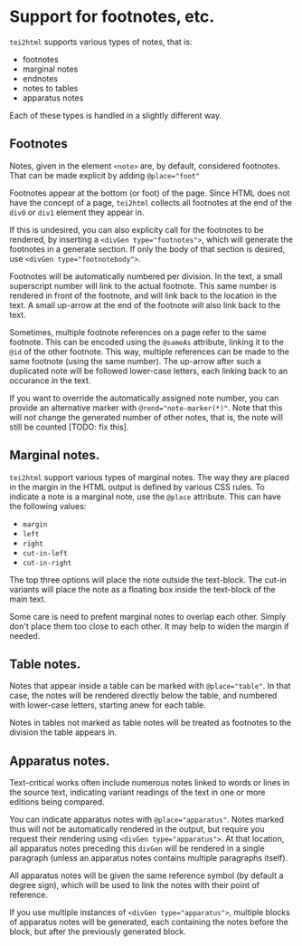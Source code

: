 
# Support for footnotes, etc. #

`tei2html` supports various types of notes, that is:

* footnotes
* marginal notes
* endnotes
* notes to tables
* apparatus notes

Each of these types is handled in a slightly different way.

## Footnotes ##

Notes, given in the element `<note>` are, by default, considered footnotes. That can be made explicit by adding `@place="foot"`

Footnotes appear at the bottom (or foot) of the page. Since HTML does not have the concept of a page, `tei2html` collects all footnotes at the end of the `div0` or `div1` element they appear in.

If this is undesired, you can also explicity call for the footnotes to be rendered, by inserting a `<divGen type="footnotes">`, which will generate the footnotes in a generate section. If only the body of that section is desired, use `<divGen type="footnotebody">`.

Footnotes will be automatically numbered per division. In the text, a small superscript number will link to the actual footnote. This same number is rendered in front of the footnote, and will link back to the location in the text. A small up-arrow at the end of the footnote will also link back to the text.

Sometimes, multiple footnote references on a page refer to the same footnote. This can be encoded using the `@sameAs` attribute, linking it to the `@id` of the other footnote. This way, multiple references can be made to the same footnote (using the same number). The up-arrow after such a duplicated note will be followed lower-case letters, each linking back to an occurance in the text.

If you want to override the automatically assigned note number, you can provide an alternative marker with `@rend="note-marker(*)"`. Note that this will _not_ change the generated number of other notes, that is, the note will still be counted [TODO: fix this].

## Marginal notes. ##

`tei2html` support various types of marginal notes. The way they are placed in the margin in the HTML output is defined by various CSS rules. To indicate a note is a marginal note, use the `@place` attribute. This can have the following values:

* `margin`
* `left`
* `right`
* `cut-in-left`
* `cut-in-right`

The top three options will place the note outside the text-block. The cut-in variants will place the note as a floating box inside the text-block of the main text.

Some care is need to prefent marginal notes to overlap each other. Simply don't place them too close to each other. It may help to widen the margin if needed.

## Table notes. ##

Notes that appear inside a table can be marked with `@place="table"`. In that case, the notes will be rendered directly below the table, and numbered with lower-case letters, starting anew for each table.

Notes in tables not marked as table notes will be treated as footnotes to the division the table appears in.

## Apparatus notes. ##

Text-critical works often include numerous notes linked to words or lines in the source text, indicating variant readings of the text in one or more editions being compared.

You can indicate apparatus notes with `@place="apparatus"`. Notes marked thus will not be automatically rendered in the output, but require you request their rendering using `<divGen type="apparatus">`. At that location, all apparatus notes preceding this `divGen` will be rendered in a single paragraph (unless an apparatus notes contains multiple paragraphs itself).

All apparatus notes will be given the same reference symbol (by default a degree sign), which will be used to link the notes with their point of reference.

If you use multiple instances of `<divGen type="apparatus">`, multiple blocks of apparatus notes will be generated, each containing the notes before the block, but after the previously generated block.

